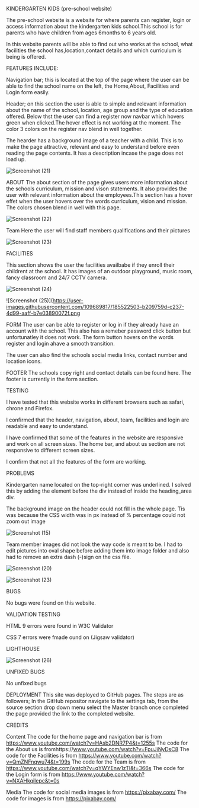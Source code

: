 KINDERGARTEN KIDS (pre-school website)

The pre-school website is a website for where parents can register, login or access information about the kindergarten kids school.This school is for parents who have children from ages 6months to 6 years old.

In this website parents will be able to find out who works at the school, what facilities the school has,location,contact details and which curriculum is being is offered.



FEATURES INCLUDE:

Navigation bar;  this is located at the top of the page where the user can be able to find the school name on the left, the Home,About, Facilities and Login form easily.


Header;   on this section the user is able to simple and relevant information about the name of the school, location, age group and the type of education offered. 
Below thst the user can find a register now navbar which hovers green when clicked.The hover effect is not working at the moment. The color 3 colors on the register nav blend in well together.


The hearder  has a background image of a teacher with a child. This is to make the page attractive, relevant and easy to understand before even reading the page contents. It has a description incase the page does not load up.



![Screenshot (21)](https://user-images.githubusercontent.com/109689817/185520853-b173a190-9627-4db3-bb91-93d5adfd90f8.png)







ABOUT 
The about section of the page gives users more information about the schools curriculum, mission and vison statements. It also provides  the user with relevant information about the employees.This section has a hover effet when the user hovers over the words curriculum, vision and mission. The colors chosen blend in well with this page.





![Screenshot (22)](https://user-images.githubusercontent.com/109689817/185521662-73e44855-2616-4135-8040-53fd218dc397.png)






Team
Here the user will find staff members qualifications and their pictures





![Screenshot (23)](https://user-images.githubusercontent.com/109689817/185521744-12f4d405-4f68-4e5e-b0e5-bfec44c78168.png)







FACILITIES

This section shows the user the facilities availbabe if they enroll their childrent at the school. It has images of  an outdoor playground, music room, fancy classroom and 24/7 CCTV camera.






![Screenshot (24)](https://user-images.githubusercontent.com/109689817/185522477-ac21aef1-8fc4-4093-afe7-9d0199368c8a.png)


![Screenshot (25)](https://user-images.githubusercontent.com/109689817/185522503-b209759d-c237-4d99-aaff-b7e03890072f.png










FORM
The user can be able to register or log in if they already have an account with the school. This also has a remeber password click button but unfortunatley it does not work. The  form button hovers on the words register and login ahave a smooth transition.

The user can also find the schools social media links, contact number and location icons.



FOOTER
The schools copy right and contact details can be found here. The footer is currently in the form section.




TESTING

I have tested that this website works in different browsers such as safari, chrone and Firefox.

I confirmed that the header, navigation, about, team, facilities and login are readable and easy to understand.

I have confirmed that some of the features in the website are responsive and work on all screen sizes. The home bar, and about us section are not responsive to different screen sizes.

I confirm that not all the features of the form are working.






PROBLEMS
 

Kindergarten name located on the top-right corner was underlined. I solved this by adding the <a> element before the div instead of inside the heading_area div.

The background image on the header could not fill in the whole page. Tis was because the CSS width was in px instead of % percentage
could not zoom out image
 


![Screenshot (15)](https://user-images.githubusercontent.com/109689817/185539409-ef7f2139-358f-4fef-901c-191a743173dd.png)
  
  


 Team member images did not look the way code is meant to be.
 I had to edit pictures into oval shape before adding them into image folder and also had to remove an extra dash (-)sign on the css  file.
  
  

![Screenshot (20)](https://user-images.githubusercontent.com/109689817/185541112-0c9821cf-9729-45ea-9042-92c1c5d2bfff.png)
  
  
  

![Screenshot (23)](https://user-images.githubusercontent.com/109689817/185541147-ec9cc01b-b6d6-4297-858f-413bab43843f.png)
  
  
  
  
BUGS


No bugs were found on this website.



VALIDATION TESTING

HTML
9 errors were found in W3C Validator

CSS
7 errors were fmade ound on (Jigsaw validator)
 
 
 LIGHTHOUSE
 
 
 
 
 
 
 
![Screenshot (26)](https://user-images.githubusercontent.com/109689817/185546496-995f2eb8-cf63-4e0a-8737-5cd28013ea13.jpg)
 
 
 
 
 
 

 UNFIXED BUGS
 
 No unfixed bugs

DEPLOYMENT
This site was deployed to GitHub pages. The steps are as followers;
In the GitHub repositor navigate to the settings tab, from the source section drop down menu select the Master branch once completed the  page provided the link to the completed website.
  
  

CREDITS

Content 
The code for the home page and navigation bar is from https://www.youtube.com/watch?v=HAsb2DNR7P4&t=1255s
The code for the About us is fromhttps://www.youtube.com/watch?v=FpuJiNyDsC8
The code for the Facilities is from https://www.youtube.com/watch?v=QmZNFnqwu74&t=199s
The code for the Team is from https://www.youtube.com/watch?v=qYWYEnw1zTI&t=366s
The code for the Login form  is from https://www.youtube.com/watch?v=NXAHkqiIepc&t=0s


Media
The code for social media images is from https://pixabay.com/
The code for images is from https://pixabay.com/





